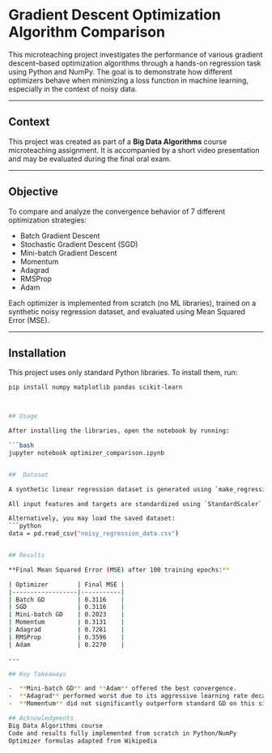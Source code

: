 # Gradient Descent Optimization Algorithm Comparison

This microteaching project investigates the performance of various gradient descent–based optimization algorithms through a hands-on regression task using Python and NumPy. The goal is to demonstrate how different optimizers behave when minimizing a loss function in machine learning, especially in the context of noisy data.

---

##  Context

This project was created as part of a **Big Data Algorithms** course microteaching assignment. It is accompanied by a short video presentation and may be evaluated during the final oral exam.

---

##  Objective

To compare and analyze the convergence behavior of 7 different optimization strategies:

- Batch Gradient Descent
- Stochastic Gradient Descent (SGD)
- Mini-batch Gradient Descent
- Momentum
- Adagrad
- RMSProp
- Adam

Each optimizer is implemented from scratch (no ML libraries), trained on a synthetic noisy regression dataset, and evaluated using Mean Squared Error (MSE).

---

##  Installation

This project uses only standard Python libraries. To install them, run:

```bash
pip install numpy matplotlib pandas scikit-learn



## Usage

After installing the libraries, open the notebook by running:

```bash
jupyter notebook optimizer_comparison.ipynb


##  Dataset

A synthetic linear regression dataset is generated using `make_regression()` from `sklearn.datasets`, with added Gaussian noise (`noise=40`) to simulate a more challenging and realistic optimization landscape.

All input features and targets are standardized using `StandardScaler` to ensure fair comparison between optimizers, especially those sensitive to gradient scale like Adam and Adagrad.

Alternatively, you may load the saved dataset:
```python
data = pd.read_csv("noisy_regression_data.csv")


## Results

**Final Mean Squared Error (MSE) after 100 training epochs:**

| Optimizer        | Final MSE |
|------------------|-----------|
| Batch GD         | 0.3116    |
| SGD              | 0.3116    |
| Mini-batch GD    | 0.2023    |
| Momentum         | 0.3131    |
| Adagrad          | 0.7281    |
| RMSProp          | 0.3596    |
| Adam             | 0.2270    |

---

## Key Takeaways

-  **Mini-batch GD** and **Adam** offered the best convergence.
-  **Adagrad** performed worst due to its aggressive learning rate decay.
-  **Momentum** did not significantly outperform standard GD on this simple regression task.

## Acknowledgments
Big Data Algorithms course
Code and results fully implemented from scratch in Python/NumPy
Optimizer formulas adapted from Wikipedia
